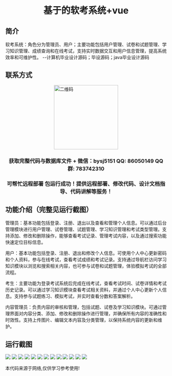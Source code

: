 <p><h1 align="center">基于的软考系统+vue</h1></p>

## 简介
软考系统：角色分为管理员、用户；主要功能包括用户管理、试卷和试题管理、学习知识管理、成绩查询和在线考试，支持实时数据交互和用户信息管理，提高系统效率和可维护性。    --计算机毕业设计源码；毕设源码；java毕业设计源码


## 联系方式
<img src="https://bs-1329754181.cos.ap-shanghai.myqcloud.com/wx.jpg" alt="二维码" style="display: block; margin: 0 auto;" width="200px">
<p><h3 align="center">获取完整代码与数据库文件 + 微信：bysj5151 QQ: 86050149 QQ群: 783742310</h3></p>
<p><h3 align="center">可帮忙远程部署 包运行成功！提供远程部署、修改代码、设计文档指导、代码讲解等服务！</h3></p>

## 功能介绍（完整见运行截图）
管理员：基本功能包括登录、注册、退出以及查看和管理个人信息。可以通过后台管理模块进行用户管理、试卷管理、试题管理、学习知识管理和考试类型管理。支持添加、修改和删除操作，能够查看考试记录、管理考试内容，以及通过搜索功能快速定位目标信息。

用户：基本功能包括登录、注册、退出和修改个人信息。可使用个人中心更新密码和个人资料，参与在线考试，查看考试成绩和考试记录。支持通过导航栏访问学习知识模块以浏览和搜索相关内容，也可参与试卷和试题管理，体验模拟考试的全部流程。

考生：主要功能为登录考试系统后完成在线考试，查看考试时间、试卷详情和考试历史记录。可以通过学习知识模块查看考试相关资料，并通过个人中心更新个人信息。支持参与试题练习、模拟考试，并实时查看分数和答案解析。

内容管理员：负责内容的审核和管理，包括试题、试卷及学习知识模块。可通过管理界面对内容分类、添加、修改和删除操作进行管理，并确保所有内容的准确性和时效性。支持上传图片、编辑文本内容及分类管理，以保持系统内容的更新和维护。


## 运行截图
![](https://bs-1329754181.cos.ap-shanghai.myqcloud.com/ssm/SoftExamSystem/img/001.jpg)
![](https://bs-1329754181.cos.ap-shanghai.myqcloud.com/ssm/SoftExamSystem/img/002.jpg)
![](https://bs-1329754181.cos.ap-shanghai.myqcloud.com/ssm/SoftExamSystem/img/003.jpg)
![](https://bs-1329754181.cos.ap-shanghai.myqcloud.com/ssm/SoftExamSystem/img/004.jpg)
![](https://bs-1329754181.cos.ap-shanghai.myqcloud.com/ssm/SoftExamSystem/img/005.jpg)
![](https://bs-1329754181.cos.ap-shanghai.myqcloud.com/ssm/SoftExamSystem/img/006.jpg)
![](https://bs-1329754181.cos.ap-shanghai.myqcloud.com/ssm/SoftExamSystem/img/007.jpg)
![](https://bs-1329754181.cos.ap-shanghai.myqcloud.com/ssm/SoftExamSystem/img/008.jpg)
![](https://bs-1329754181.cos.ap-shanghai.myqcloud.com/ssm/SoftExamSystem/img/009.jpg)
![](https://bs-1329754181.cos.ap-shanghai.myqcloud.com/ssm/SoftExamSystem/img/010.jpg)
![](https://bs-1329754181.cos.ap-shanghai.myqcloud.com/ssm/SoftExamSystem/img/011.jpg)
![](https://bs-1329754181.cos.ap-shanghai.myqcloud.com/ssm/SoftExamSystem/img/012.jpg)
![](https://bs-1329754181.cos.ap-shanghai.myqcloud.com/ssm/SoftExamSystem/img/013.jpg)

<p>本代码来源于网络,仅供学习参考使用!</p>
